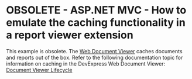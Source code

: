 # OBSOLETE - ASP.NET MVC - How to emulate the caching functionality in a report viewer extension

This example is obsolete. The [Web Document Viewer](https://docs.devexpress.com/XtraReports/401850/web-reporting/web-document-viewer) caches documents and reports out of the box. Refer to the following documentation topic for information on caching in the DevExpress Web Document Viewer: [Document Viewer Lifecycle](https://docs.devexpress.com/XtraReports/401587/web-reporting/general-information-on-web-reporting/document-viewer-lifecycle#caching-mechanisms)

